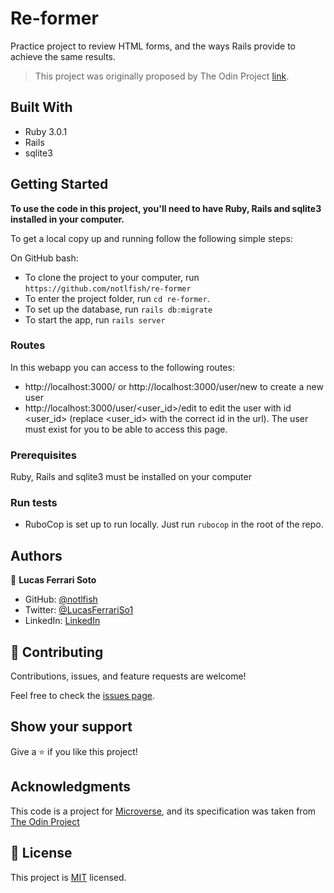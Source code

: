 # Re-former

Practice project to review HTML forms, and the ways Rails provide to achieve the same results.

> This project was originally proposed by The Odin Project [link](https://www.theodinproject.com/paths/full-stack-ruby-on-rails/courses/ruby-on-rails/lessons/forms).

## Built With

- Ruby 3.0.1
- Rails
- sqlite3


## Getting Started

**To use the code in this project, you'll need to have Ruby, Rails and sqlite3 installed in your computer.**

To get a local copy up and running follow the following simple steps:

On GitHub bash:

  - To clone the project to your computer, run `https://github.com/notlfish/re-former`
  - To enter the project folder, run `cd re-former`.
  - To set up the database, run `rails db:migrate`
  - To start the app, run `rails server`

### Routes
In this webapp you can access to the following routes:
- http://localhost:3000/ or http://localhost:3000/user/new to create a new user
- http://localhost:3000/user/<user_id>/edit to edit the user with id <user_id>
(replace <user_id> with the correct id in the url). The user must exist for you to be able to access this page.

### Prerequisites

Ruby, Rails and sqlite3 must be installed on your computer

### Run tests

- RuboCop is set up to run locally. Just run `rubocop` in the root of the repo.

## Authors

👤 **Lucas Ferrari Soto**

- GitHub: [@notlfish](https://github.com/notlfish)
- Twitter: [@LucasFerrariSo1](https://twitter.com/LucasFerrariSo1)
- LinkedIn: [LinkedIn](https://www.linkedin.com/in/lucas-mauricio-ferrari-soto-472a3515a/)

## 🤝 Contributing

Contributions, issues, and feature requests are welcome!

Feel free to check the [issues page](https://github.com/notlfish/ruby-bubble-sort/issues).

## Show your support

Give a ⭐️ if you like this project!

## Acknowledgments

This code is a project for [Microverse](https://www.microverse.org/), and its specification was taken from [The Odin Project](https://www.theodinproject.com/home)

## 📝 License

This project is [MIT](./LICENSE) licensed.
